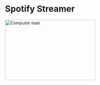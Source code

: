 # Spotify Streamer


<img src="../../../Screenshots/blob/master/spotify-streamer-anim1.gif" alt="Computer man" style="width:300px;height:200px;">



